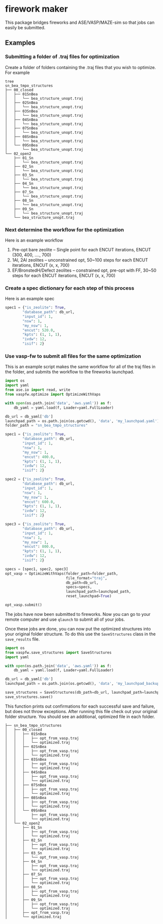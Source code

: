 
# firework maker  
This package bridges fireworks and ASE/VASP/MAZE-sim so that jobs can easily be submitted.   
 
 ## Examples 
### Submitting a folder of .traj files for optimization 

Create a folder of folders containing the .traj files that you wish to optimize. For example 

    tree 
    sn_bea_tmpo_structures
    ├── 00_closed
    │   ├── 01SnBea
    │   │   └── bea_structure_unopt.traj
    │   ├── 02SnBea
    │   │   └── bea_structure_unopt.traj
    │   ├── 03SnBea
    │   │   └── bea_structure_unopt.traj
    │   ├── 04SnBea
    │   │   └── bea_structure_unopt.traj
    │   ├── 07SnBea
    │   │   └── bea_structure_unopt.traj
    │   ├── 08SnBea
    │   │   └── bea_structure_unopt.traj
    │   └── 09SnBea
    │       └── bea_structure_unopt.traj
    └── 02_open2
        ├── 01_Sn
        │   └── bea_structure_unopt.traj
        ├── 02_Sn
        │   └── bea_structure_unopt.traj
        ├── 03_Sn
        │   └── bea_structure_unopt.traj
        ├── 04_Sn
        │   └── bea_structure_unopt.traj
        ├── 07_Sn
        │   └── bea_structure_unopt.traj
        ├── 08_Sn
        │   └── bea_structure_unopt.traj
        ├── 09_Sn
        │   └── bea_structure_unopt.traj
        └── bea_structure_unopt.traj

### Next determine the workflow for the optimization 

Here is an example workflow 
1. Pre-opt bare zeolite – Single point for each ENCUT iterations, ENCUT (300, 400, …., 700)  
2. 1Al, 2Al zeolites – unconstrained opt, 50~100 steps for each ENCUT iterations, ENCUT (x, x, 700)  
3. EF/BronstedH/Defect zeolites – constrained opt, pre-opt with FF, 30~50 steps for each ENCUT iterations, ENCUT (x, x, 700)

### Create a spec dictionary for each step of this process  

Here is an example spec 
```python
spec1 = {"is_zeolite": True,  
        "database_path": db_url,  
        "input_id": 1,  
        "nsw": 1,  
        "my_nsw": 1,  
        "encut": 520.0,  
        "kpts": (1, 1, 1),  
        "ivdw": 12,  
        "isif": 2}
```

### Use vasp-fw to submit all files for the same optimization 
This is an example script makes the same workflow for all of the traj files in the folder, and submits the workflow to the fireworks launchpad. 
```python
import os  
import yaml  
from ase.io import read, write  
from vaspfw.optimize import OptimizeWithVaps  

with open(os.path.join('data', 'aws.yaml')) as f:  
    db_yaml = yaml.load(f, Loader=yaml.FullLoader)  

db_url = db_yaml['db']  
launchpad_path = os.path.join(os.getcwd(), 'data', 'my_launchpad.yaml')  
folder_path = "sn_bea_tmpo_structures" 

spec1 = {"is_zeolite": True,  
        "database_path": db_url,  
        "input_id": 1,  
        "nsw": 1,  
        "my_nsw": 1,  
        "encut": 400.0,  
        "kpts": (1, 1, 1),  
        "ivdw": 12,  
        "isif": 2}  

spec2 = {"is_zeolite": True,  
        "database_path": db_url,  
        "input_id": 1,  
        "nsw": 1,  
        "my_nsw": 1,  
        "encut": 600.0,  
        "kpts": (1, 1, 1),  
        "ivdw": 12,  
        "isif": 2}  

spec3 = {"is_zeolite": True, 
        "database_path": db_url,  
        "input_id": 1,  
        "nsw": 1,  
        "my_nsw": 1,  
        "encut": 800.0,  
        "kpts": (1, 1, 1),  
        "ivdw": 12,  
        "isif": 2}  

specs = [spec1, spec2, spec3]
opt_vasp = OptimizeWithVaps(folder_path=folder_path,  
                            file_format="traj",  
                            db_path=db_url,  
                            specs=specs,  
                            launchpad_path=launchpad_path,  
                            reset_launchpad=True)  

opt_vasp.submit()
```

The jobs have now been submitted to fireworks. Now you can go to your remote computer and use `qlaunch` to submit all of your jobs. 

Once these jobs are done, you can now put the optimized structures into your original folder structure. To do this use the `SaveStructures` class in the `save_results` file. 

```python
import os  
from vaspfw.save_structures import SaveStructures  
import yaml  

with open(os.path.join('data', 'aws.yaml')) as f:  
    db_yaml = yaml.load(f, Loader=yaml.FullLoader)  

db_url = db_yaml['db']  
launchpad_path = os.path.join(os.getcwd(), 'data', 'my_launchpad_backup.yaml')  

save_structures = SaveStructures(db_path=db_url, launchpad_path=launchpad_path)  
save_structures.save()
```

This function prints out confirmations for each successful save and failure, but does not throw exceptions. After running this file check out your original folder structure. You should see an additional, optimized file in each folder. 
```
├── sn_bea_tmpo_structures
│   ├── 00_closed
│   │   ├── 01SnBea
│   │   │   ├── opt_from_vasp.traj
│   │   │   └── optimized.traj
│   │   ├── 02SnBea
│   │   │   ├── opt_from_vasp.traj
│   │   │   └── optimized.traj
│   │   ├── 03SnBea
│   │   │   ├── opt_from_vasp.traj
│   │   │   └── optimized.traj
│   │   ├── 04SnBea
│   │   │   ├── opt_from_vasp.traj
│   │   │   └── optimized.traj
│   │   ├── 07SnBea
│   │   │   ├── opt_from_vasp.traj
│   │   │   └── optimized.traj
│   │   ├── 08SnBea
│   │   │   ├── opt_from_vasp.traj
│   │   │   └── optimized.traj
│   │   └── 09SnBea
│   │       ├── opt_from_vasp.traj
│   │       └── optimized.traj
│   └── 02_open2
│       ├── 01_Sn
│       │   ├── opt_from_vasp.traj
│       │   └── optimized.traj
│       ├── 02_Sn
│       │   ├── opt_from_vasp.traj
│       │   └── optimized.traj
│       ├── 03_Sn
│       │   └── opt_from_vasp.traj
│       ├── 04_Sn
│       │   ├── opt_from_vasp.traj
│       │   └── optimized.traj
│       ├── 07_Sn
│       │   ├── opt_from_vasp.traj
│       │   └── optimized.traj
│       ├── 08_Sn
│       │   ├── opt_from_vasp.traj
│       │   └── optimized.traj
│       ├── 09_Sn
│       │   ├── opt_from_vasp.traj
│       │   └── optimized.traj
│       ├── opt_from_vasp.traj
│       └── optimized.traj
```


